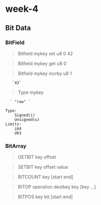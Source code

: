 # week-4

## Bit Data

### BitField

  > Bitfield mykey set u8 0 42

  > Bitfield mykey get u8 0

  > Bitfield mykey incrby u8 1

       `43`

  > Type mykey

      ` "raw" `

```
Type:
	Signed(i)
	Unsigned(u)
Limits:
	i64
	U63
```

### BitArray

>	GETBIT key offset

>	SETBIT key offset value

>	BITCOUNT key [start end]

>	BITOP operation destkey key [key …]

>	BITPOS key bit [start end]
